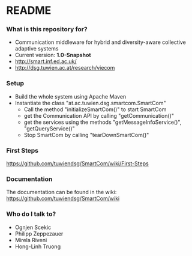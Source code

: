 # README #



### What is this repository for? ###

* Communication middleware for hybrid and diversity-aware collective adaptive systems
* Current version: **1.0-Snapshot**
* http://smart.inf.ed.ac.uk/
* http://dsg.tuwien.ac.at/research/viecom

### Setup ###

* Build the whole system using Apache Maven
* Instantiate the class "at.ac.tuwien.dsg.smartcom.SmartCom"
  * Call the method "initializeSmartCom()" to start SmartCom
  * get the Communication API by calling "getCommunication()"
  * get the services using the methods "getMessageInfoService()", "getQueryService()"
  * Stop SmartCom by calling "tearDownSmartCom()"

### First Steps ###
https://github.com/tuwiendsg/SmartCom/wiki/First-Steps

### Documentation ###

The documentation can be found in the wiki: https://github.com/tuwiendsg/SmartCom/wiki

### Who do I talk to? ###

* Ognjen Scekic
* Philipp Zeppezauer
* Mirela Riveni
* Hong-Linh Truong